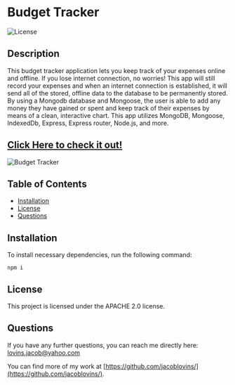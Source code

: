 # Budget Tracker
      
    
![License](https://img.shields.io/badge/License-APACHE%202.0-blue.svg)

## Description

This budget tracker application lets you keep track of your expenses online and offline. If you lose internet connection, no worries! This app will still record your expenses and when an internet connection is established, it will send all of the stored, offline data to the database to be permanently stored. By using a Mongodb database and Mongoose, the user is able to add any money they have gained or spent and keep track of their expenses by means of a clean, interactive chart. This app utilizes MongoDB, Mongoose, IndexedDb, Express, Express router, Node.js, and more.

## [Click Here to check it out!](https://young-woodland-55260.herokuapp.com/)


​![Budget Tracker](public/img/young-woodland-55260.herokuapp.com_.png)




## Table of Contents

* [Installation](#installation)
* [License](#license)
* [Questions](#questions)



## Installation

To install necessary dependencies, run the following command:

``` npm i ```


## License

This project is licensed under the APACHE 2.0 license.



## Questions

If you have any further questions, you can reach me directly here: lovins.jacob@yahoo.com

You can find more of my work at [https://github.com/jacoblovins/](https://github.com/jacoblovins/).